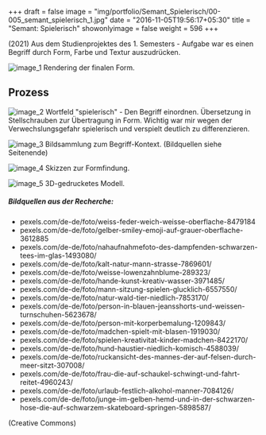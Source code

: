 +++
draft = false
image = "img/portfolio/Semant_Spielerisch/00-005_semant_spielerisch_1.jpg"
date = "2016-11-05T19:56:17+05:30"
title = "Semant: Spielerisch"
showonlyimage = false
weight = 596
+++

(2021) Aus dem Studienprojektes des 1. Semesters - Aufgabe war es einen Begriff durch Form, Farbe und Textur auszudrücken.
<!--more-->

![image_1][1]
Rendering der finalen Form.


## Prozess
![image_2][2]
Wortfeld "spielerisch" - Den Begriff einordnen. Übersetzung in Stellschrauben zur Übertragung in Form. Wichtig war mir wegen der Verwechslungsgefahr spielerisch und verspielt deutlich zu differenzieren.

![image_3][3]
Bildsammlung zum Begriff-Kontext. (Bildquellen siehe Seitenende)

![image_4][4]
Skizzen zur Formfindung.

![image_5][5]
3D-gedrucketes Modell.


##### Bildquellen aus der Recherche:
* pexels.com/de-de/foto/weiss-feder-weich-weisse-oberflache-8479184
* pexels.com/de-de/foto/gelber-smiley-emoji-auf-grauer-oberflache-3612885
* pexels.com/de-de/foto/nahaufnahmefoto-des-dampfenden-schwarzen-tees-im-glas-1493080/
* pexels.com/de-de/foto/kalt-natur-mann-strasse-7869601/
* pexels.com/de-de/foto/weisse-lowenzahnblume-289323/
* pexels.com/de-de/foto/hande-kunst-kreativ-wasser-3971485/
* pexels.com/de-de/foto/mann-sitzung-spielen-glucklich-6557550/
* pexels.com/de-de/foto/natur-wald-tier-niedlich-7853170/
* pexels.com/de-de/foto/person-in-blauen-jeansshorts-und-weissen-turnschuhen-5623678/
* pexels.com/de-de/foto/person-mit-korperbemalung-1209843/
* pexels.com/de-de/foto/madchen-spielt-mit-blasen-1919030/
* pexels.com/de-de/foto/spielen-kreativitat-kinder-madchen-8422170/
* pexels.com/de-de/foto/hund-haustier-niedlich-komisch-4588039/
* pexels.com/de-de/foto/ruckansicht-des-mannes-der-auf-felsen-durch-meer-sitzt-307008/
* pexels.com/de-de/foto/frau-die-auf-schaukel-schwingt-und-fahrt-reitet-4960243/
* pexels.com/de-de/foto/urlaub-festlich-alkohol-manner-7084126/
* pexels.com/de-de/foto/junge-im-gelben-hemd-und-in-der-schwarzen-hose-die-auf-schwarzem-skateboard-springen-5898587/ 

(Creative Commons)



[1]: /img/portfolio/Semant_Spielerisch/00-005_semant_spielerisch_2.jpg
[2]: /img/portfolio/Semant_Spielerisch/00-005_semant_spielerisch_3.jpg
[3]: /img/portfolio/Semant_Spielerisch/00-005_semant_spielerisch_4.jpg
[4]: /img/portfolio/Semant_Spielerisch/00-005_semant_spielerisch_5.jpg
[5]: /img/portfolio/Semant_Spielerisch/00-005_semant_spielerisch_6.jpg
